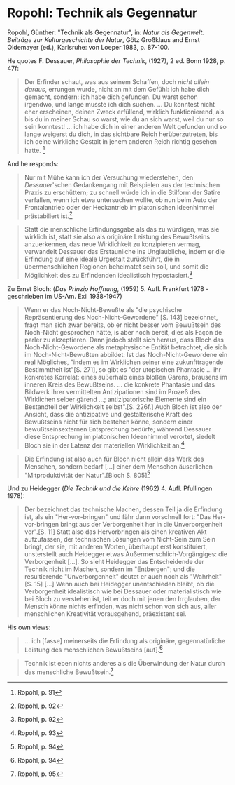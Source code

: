 # Ropohl: Technik als Gegennatur
Ropohl, Günther: "Technik als Gegennatur", in: *Natur als Gegenwelt. Beiträge zur Kulturgeschichte der Natur*, Götz Großklaus and Ernst Oldemayer (ed.), Karlsruhe: von Loeper 1983, p. 87-100.

He quotes F. Dessauer, *Philosophie der Technik*, (1927), 2 ed. Bonn 1928, p. 47f:
>Der Erfinder schaut, was aus seinem Schaffen, doch *nicht allein daraus*, errungen wurde, nicht an mit dem Gefühl: ich habe dich gemacht, sondern: ich habe dich gefunden. Du warst schon irgendwo, und lange musste ich dich suchen. ... Du konntest nicht eher erscheinen, deinen Zweck erfüllend, wirklich funktionierend, als bis du in meiner Schau so warst, wie du an sich warst, weil du nur so sein konntest! ... ich habe dich in einer anderen Welt gefunden und so lange weigerst du dich, in das sichtbare Reich herüberzutreten, bis ich deine wirkliche Gestalt in jenem anderen Reich richtig gesehen hatte. [^1]

And he responds:
>Nur mit Mühe kann ich der Versuchung wiederstehen, den *Dessauer*'schen Gedankengang mit Beispielen aus der technischen Praxis zu erschüttern; zu schnell würde ich in die Stilform der Satire verfallen, wenn ich etwa untersuchen wollte, ob nun beim Auto der Frontalantrieb oder der Heckantrieb im platonischen Ideenhimmel prästabiliert ist.[^2]

>Statt die menschliche Erfindungsgabe als das zu würdigen, was sie wirklich ist, statt sie also als originäre Leistung des Bewußtseins anzuerkennen, das neue Wirklichkeit zu konzipieren vermag, verwandelt Dessauer das Erstaunliche ins Unglaubliche, indem er die Erfindung auf eine ideale Urgestalt zurückführt, die in übermenschlichen Regionen beheimatet sein soll, und somit die Möglichkeit des zu Erfindenden idealistisch hypostasiert.[^3] 

Zu Ernst Bloch: (_Das Prinzip Hoffnung_, (1959) 5. Aufl. Frankfurt 1978 - geschrieben im US-Am. Exil 1938-1947)
> Wenn er das Noch-Nicht-Bewußte als "die psychische Repräsentierung des Noch-Nicht-Gewordene" [S. 143] bezeichnet, fragt man sich zwar bereits, ob er nicht besser vom Bewußtsein des Noch-Nicht gesprochen hätte, is aber noch bereit, dies als Façon de parler zu akzeptieren. Dann jedoch stellt sich heraus, dass Bloch das Noch-Nicht-Gewordene als metaphysische Entität betrachtet, die sich im Noch-Nicht-Bewußten abbildet: Ist das Noch-Nicht-Gewordene ein real Mögliches, "indem es im Wirklichen seiner eine zukunfttragende Bestimmtheit ist"[S. 271], so gibt es "der utopischen Phantasie ... ihr konkretes Korrelat: eines außerhalb eines bloßen Gärens, brausens im inneren Kreis des Bewußtseins. ... die konkrete Phantasie und das Bildwerk ihrer vermittelten Antizipationen sind im Prozeß des Wirklichen selber gärend ...; antizipatorische  Elemente sind ein Bestandteil der Wirklichkeit selbst".[S. 226f.] Auch Bloch ist also der Ansicht, dass die antizipative und gestalterische Kraft des Bewußtseins nicht für sich bestehen könne, sondern einer bewußtseinsexternen Entsprechung bedürfe; während Dessauer diese Entsprechung im platonischen Ideenhimmel verortet, siedelt Bloch sie in der Latenz der materiellen Wirklichkeit an.[^4]

> Die Erfindung ist also auch für Bloch nicht allein das Werk des Menschen, sondern bedarf [...] einer dem Menschen äuserlichen "Mitproduktivität der Natur".[Bloch S. 805][^5]

Und zu Heidegger (_Die Technik und die Kehre_ (1962) 4. Aufl. Pfullingen 1978): 
> Der bezeichnet das technische Machen, dessen Teil ja die Erfindung ist, als ein "Her-vor-bringen" und fähr dann vorschnell fort: "Das Her-vor-bringen bringt aus der Verborgenheit her in die Unverborgenheit vor".[S. 11] Statt also das Hervorbringen als einen kreativen Akt aufzufassen, der technischen Lösungen vom Nicht-Sein zum Sein bringt, der sie, mit anderen Worten, überhaupt erst konstituiert, unsterstellt auch Heidegger etwas Außermenschlich-Vorgängiges: die Verborgenheit [...]. So sieht Heidegger das Entscheidende der Technik nicht im Machen, sondern im "Entbergen"; und die resultierende "Unverborgenheit" deutet er auch noch als "Wahrheit"[S. 15] [...] Wenn auch bei Heidegger unentschieden bleibt, ob die Verborgenheit idealistisch wie bei Dessauer oder materialistisch wie bei Bloch zu verstehen ist, teit er doch mit jenen den Irrglauben, der Mensch könne nichts erfinden, was nicht schon von sich aus, aller menschlichen Kreativität vorausgehend, präexistent sei.

His own views:
>... ich [fasse] meinerseits die Erfindung als originäre, gegennatürliche Leistung des menschlichen Bewußtseins [auf].[^6]

> Technik ist eben nichts anderes als die Überwindung der Natur durch das menschliche Bewußtsein.[^7]

[^1]: Ropohl, p. 91
[^2]: Ropohl, p. 92
[^3]: Ropohl, p. 92
[^4]: Ropohl, p. 93
[^5]: Ropohl, p. 94
[^6]: Ropohl, p. 94
[^7]: Ropohl, p. 95